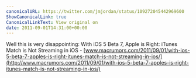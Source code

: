 ```yaml
---
canonicalURL: https://twitter.com/jmjordan/status/109272045442969600
ShowCanonicalLink: true
CanonicalLinkText: View original on
date: 2011-09-01T14:31:00+00:00
---
```

Well this is very disappointing: With iOS 5 Beta 7, Apple is Right: iTunes Match is Not Streaming in iOS - [www.macrumors.com/2011/09/01/with-ios-5-beta-7-apples-is-right-itunes-match-is-not-streaming-in-ios/](http://www.macrumors.com/2011/09/01/with-ios-5-beta-7-apples-is-right-itunes-match-is-not-streaming-in-ios/)